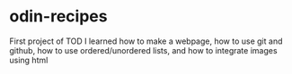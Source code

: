 # odin-recipes
First project of TOD
I learned how to make a webpage, how to use git and github, how to use ordered/unordered lists, and how to integrate images using html